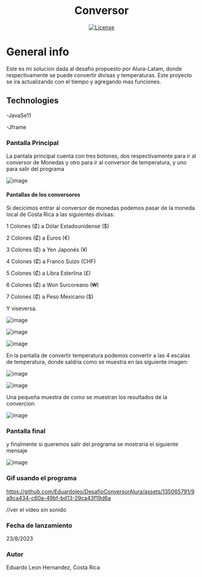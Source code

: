 
<div align="center">
   <h1>Conversor</h1>
  <a href="#license"><img src="https://img.shields.io/badge/License-MIT-blue" alt="License"></a>
</div>

# General info
Este es mi solucion dada al desafio propuesto por Alura-Latam, donde respectivamente se puede convertir divisas y temperaturas.
Este proyecto se ira actualizando con el tiempo y agregando mas funciones.

## Technologies
 <p> -JavaSe11</p>
 <p> -Jframe </p>

 
### Pantalla Principal

La pantala principal cuenta con tres botones, dos respectivamente para ir al conversor de Monedas y otro para ir al conversor de temperatura, y uno para salir del programa

![image](https://github.com/Eduardoleo/DesafioConversorAlura/assets/135065791/b170e47d-8896-4caa-9681-e297ba3f59ea)

#### Pantallas de los conversores
Si decicimos entrar al conversor de monedas podemos pasar de la moneda local de Costa Rica a las siguientes divisas:
<p>1 Colones (₡) a Dólar Estadounidense ($)</p>
<p>2 Colones (₡) a Euros (€)</p>
<p>3 Colones (₡) a Yen Japonés (¥)</p>
<p>4 Colones (₡) a Franco Suizo (CHF)</p>
<p>5 Colones (₡) a Libra Esterlina (£)</p>
<p>6 Colones (₡) a Won Surcoreano (₩)</p>
<p>7 Colones (₡) a Peso Mexicano ($)</p>
Y viseversa.

![image](https://github.com/Eduardoleo/DesafioConversorAlura/assets/135065791/458eca0d-82df-49a5-8f49-977780677332)

![image](https://github.com/Eduardoleo/DesafioConversorAlura/assets/135065791/98e1916e-ca93-4846-ac34-9113dfcbac29)

![image](https://github.com/Eduardoleo/DesafioConversorAlura/assets/135065791/aa79b113-2e2f-4684-920b-78164a9554c2)

En la pantalla de convertir temperatura podemos convertir a las 4 escalas de temperatura, donde saldria como se muestra en las siguiente imagen:

![image](https://github.com/Eduardoleo/DesafioConversorAlura/assets/135065791/204ea323-2da1-4bee-a663-688bc1dd861f)

![image](https://github.com/Eduardoleo/DesafioConversorAlura/assets/135065791/bee43d87-4f62-4a2d-92b0-941afbab4f92)

Una pequeña muestra de como se muestran los resultados de la convercion:

![image](https://github.com/Eduardoleo/DesafioConversorAlura/assets/135065791/20bb077a-b1db-4397-bf3b-3b643da4a26e)

### Pantalla final
y finalmente si queremos salir del programa se mostraria el siguiente mensaje

![image](https://github.com/Eduardoleo/DesafioConversorAlura/assets/135065791/3ccb9d79-88b2-4c9a-8bb0-9b3b65f54b83)

### Gif usando el programa


https://github.com/Eduardoleo/DesafioConversorAlura/assets/135065791/9a9ca434-c60a-49bf-bd13-29ca43f19d6a

//ver el video sin sonido



### Fecha de lanzamiento
23/8/2023

### Autor
Eduardo Leon Hernandez, Costa Rica
